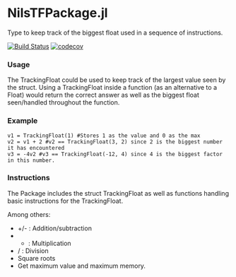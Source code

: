 # NilsTFPackage.jl

Type to keep track of the biggest float used in a sequence of instructions.

[![Build Status](https://travis-ci.org/RykteT/NilsTFPackage.jl.svg?branch=master)](https://travis-ci.org/RykteT/NilsTFPackage.jl)
[![codecov](https://codecov.io/gh/RykteT/NilsTFPackage.jl/branch/master/graph/badge.svg)](https://codecov.io/gh/RykteT/NilsTFPackage.jl)

### Usage
The TrackingFloat could be used to keep track of the largest value seen by the
struct. Using a TrackingFloat inside a function (as an alternative to a
Float) would return the correct answer as well as the biggest float seen/handled
throughout the function.

### Example

    v1 = TrackingFloat(1) #Stores 1 as the value and 0 as the max
    v2 = v1 + 2 #v2 == TrackingFloat(3, 2) since 2 is the biggest number
    it has encountered
    v3 = -4v2 #v3 == TrackingFloat(-12, 4) since 4 is the biggest factor
    in this number.

### Instructions
The Package includes the struct TrackingFloat as well as functions handling
basic instructions for the TrackingFloat.  
  
Among others:
* +/- : Addition/subtraction
* * : Multiplication
* / : Division
* Square roots
* Get maximum value and maximum memory.

